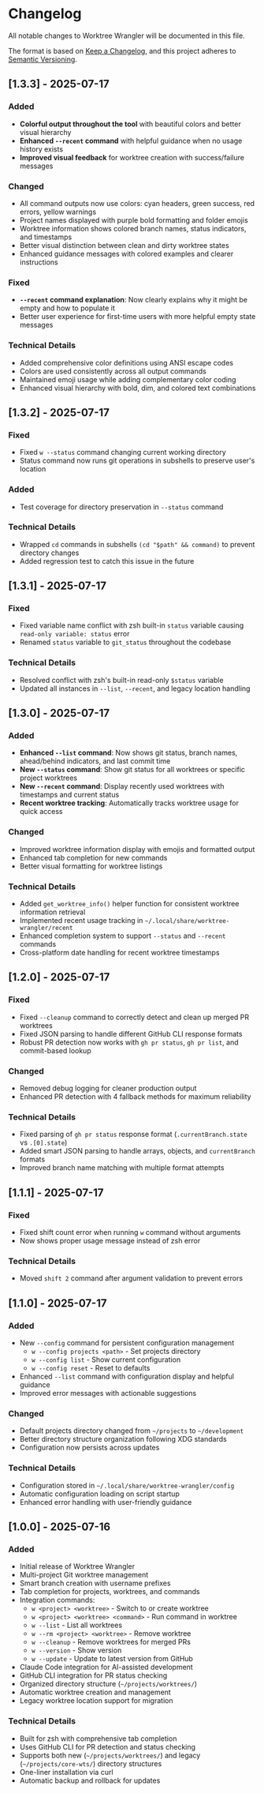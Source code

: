 # Changelog

All notable changes to Worktree Wrangler will be documented in this file.

The format is based on [Keep a Changelog](https://keepachangelog.com/en/1.0.0/),
and this project adheres to [Semantic Versioning](https://semver.org/spec/v2.0.0.html).

## [1.3.3] - 2025-07-17

### Added
- **Colorful output throughout the tool** with beautiful colors and better visual hierarchy
- **Enhanced `--recent` command** with helpful guidance when no usage history exists
- **Improved visual feedback** for worktree creation with success/failure messages

### Changed
- All command outputs now use colors: cyan headers, green success, red errors, yellow warnings
- Project names displayed with purple bold formatting and folder emojis
- Worktree information shows colored branch names, status indicators, and timestamps
- Better visual distinction between clean and dirty worktree states
- Enhanced guidance messages with colored examples and clearer instructions

### Fixed
- **`--recent` command explanation**: Now clearly explains why it might be empty and how to populate it
- Better user experience for first-time users with more helpful empty state messages

### Technical Details
- Added comprehensive color definitions using ANSI escape codes
- Colors are used consistently across all output commands
- Maintained emoji usage while adding complementary color coding
- Enhanced visual hierarchy with bold, dim, and colored text combinations

## [1.3.2] - 2025-07-17

### Fixed
- Fixed `w --status` command changing current working directory
- Status command now runs git operations in subshells to preserve user's location

### Added
- Test coverage for directory preservation in `--status` command

### Technical Details
- Wrapped `cd` commands in subshells `(cd "$path" && command)` to prevent directory changes
- Added regression test to catch this issue in the future

## [1.3.1] - 2025-07-17

### Fixed
- Fixed variable name conflict with zsh built-in `status` variable causing `read-only variable: status` error
- Renamed `status` variable to `git_status` throughout the codebase

### Technical Details
- Resolved conflict with zsh's built-in read-only `$status` variable
- Updated all instances in `--list`, `--recent`, and legacy location handling

## [1.3.0] - 2025-07-17

### Added
- **Enhanced `--list` command**: Now shows git status, branch names, ahead/behind indicators, and last commit time
- **New `--status` command**: Show git status for all worktrees or specific project worktrees
- **New `--recent` command**: Display recently used worktrees with timestamps and current status
- **Recent worktree tracking**: Automatically tracks worktree usage for quick access

### Changed
- Improved worktree information display with emojis and formatted output
- Enhanced tab completion for new commands
- Better visual formatting for worktree listings

### Technical Details
- Added `get_worktree_info()` helper function for consistent worktree information retrieval
- Implemented recent usage tracking in `~/.local/share/worktree-wrangler/recent`
- Enhanced completion system to support `--status` and `--recent` commands
- Cross-platform date handling for recent worktree timestamps

## [1.2.0] - 2025-07-17

### Fixed
- Fixed `--cleanup` command to correctly detect and clean up merged PR worktrees
- Fixed JSON parsing to handle different GitHub CLI response formats
- Robust PR detection now works with `gh pr status`, `gh pr list`, and commit-based lookup

### Changed
- Removed debug logging for cleaner production output
- Enhanced PR detection with 4 fallback methods for maximum reliability

### Technical Details
- Fixed parsing of `gh pr status` response format (`.currentBranch.state` vs `.[0].state`)
- Added smart JSON parsing to handle arrays, objects, and `currentBranch` formats
- Improved branch name matching with multiple format attempts

## [1.1.1] - 2025-07-17

### Fixed
- Fixed shift count error when running `w` command without arguments
- Now shows proper usage message instead of zsh error

### Technical Details
- Moved `shift 2` command after argument validation to prevent errors

## [1.1.0] - 2025-07-17

### Added
- New `--config` command for persistent configuration management
  - `w --config projects <path>` - Set projects directory
  - `w --config list` - Show current configuration  
  - `w --config reset` - Reset to defaults
- Enhanced `--list` command with configuration display and helpful guidance
- Improved error messages with actionable suggestions

### Changed
- Default projects directory changed from `~/projects` to `~/development`
- Better directory structure organization following XDG standards
- Configuration now persists across updates

### Technical Details
- Configuration stored in `~/.local/share/worktree-wrangler/config`
- Automatic configuration loading on script startup
- Enhanced error handling with user-friendly guidance

## [1.0.0] - 2025-07-16

### Added
- Initial release of Worktree Wrangler
- Multi-project Git worktree management
- Smart branch creation with username prefixes
- Tab completion for projects, worktrees, and commands
- Integration commands:
  - `w <project> <worktree>` - Switch to or create worktree
  - `w <project> <worktree> <command>` - Run command in worktree
  - `w --list` - List all worktrees
  - `w --rm <project> <worktree>` - Remove worktree
  - `w --cleanup` - Remove worktrees for merged PRs
  - `w --version` - Show version
  - `w --update` - Update to latest version from GitHub
- Claude Code integration for AI-assisted development
- GitHub CLI integration for PR status checking
- Organized directory structure (`~/projects/worktrees/`)
- Automatic worktree creation and management
- Legacy worktree location support for migration

### Technical Details
- Built for zsh with comprehensive tab completion
- Uses GitHub CLI for PR detection and status checking
- Supports both new (`~/projects/worktrees/`) and legacy (`~/projects/core-wts/`) directory structures
- One-liner installation via curl
- Automatic backup and rollback for updates